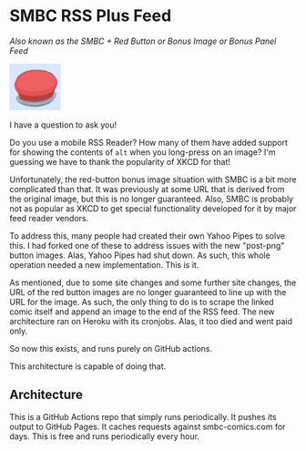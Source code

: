 # SMBC RSS Plus Feed

*Also known as the SMBC + Red Button or Bonus Image or Bonus Panel Feed*

![](readme/button.jpg)

I have a question to ask you!

Do you use a mobile RSS Reader? How many of them have added support for showing the contents of `alt` when you long-press on an image? I'm guessing we have to thank the popularity of XKCD for that!

Unfortunately, the red-button bonus image situation with SMBC is a bit more complicated than that. It was previously at some URL that is derived from the original image, but this is no longer guaranteed. Also, SMBC is probably not as popular as XKCD to get special functionality developed for it by major feed reader vendors.

To address this, many people had created their own Yahoo Pipes to solve this. I had forked one of these to address issues with the new "post-png" button images. Alas, Yahoo Pipes had shut down. As such, this whole operation needed a new implementation. This is it.

As mentioned, due to some site changes and some further site changes, the URL of the red button images are no longer guaranteed to line up with the URL for the image. As such, the only thing to do is to scrape the linked comic itself and append an image to the end of the RSS feed. The new architecture ran on Heroku with its cronjobs. Alas, it too died and went paid only.

So now this exists, and runs purely on GitHub actions.

This architecture is capable of doing that.

## Architecture

This is a GitHub Actions repo that simply runs periodically. It pushes its output to GitHub Pages. It caches requests against smbc-comics.com for days. This is free and runs periodically every hour.
